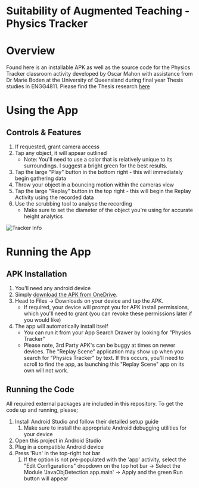# Suitability of Augmented Teaching - Physics Tracker
# Overview
Found here is an installable APK as well as the source code for the 
Physics Tracker classroom activity developed by Oscar Mahon 
with assistance from Dr Marie Boden at the University of Queensland
during final year Thesis studies in ENGG4811.
Please find the Thesis research [here]()

# Using the App
## Controls & Features
1. If requested, grant camera access
2. Tap any object, it will appear outlined
   - Note: You'll need to use a color that is relatively unique to its surroundings. I suggest a bright green for the best results.
3. Tap the large "Play" button in the bottom right - this will immediately begin gathering data
4. Throw your object in a bouncing motion within the cameras view
5. Tap the large "Replay" button in the top right - this will begin the Replay Activity using the recorded data
4. Use the scrubbing tool to analyse the recording
   - Make sure to set the diameter of the object you're using for accurate height analytics

![Tracker Info](https://user-images.githubusercontent.com/89385639/200144223-896b9851-be75-4e0c-b0dd-5868a311b234.png)


# Running the App
## APK Installation
1. You'll need any android device
2. Simply [download the APK from OneDrive](https://1drv.ms/u/s!AnKhMapPVAQZiskjLEIcYGmOXEMFnw?e=q7J602).
3. Head to Files -> Downloads on your device and tap the APK.
   - If required, your device will prompt you for APK install permissions, which you'll need to grant (you can revoke these permissions later if you would like)
4. The app will automatically install itself
   - You can run it from your App Search Drawer by looking for "Physics Tracker"
   - Please note, 3rd Party APK's can be buggy at times on newer devices. 
The "Replay Scene" application may show up when you search for "Physics Tracker" by text. 
If this occurs, you'll need to scroll to find the app, as launching this "Replay Scene" app on its own will not work.

## Running the Code
All required external packages are included in this repository.
To get the code up and running, please;
1. Install Android Studio and follow their detailed setup guide
   1. Make sure to install the appropriate Android debugging utilities for your device
2. Open this project in Android Studio
3. Plug in a compatible Android device
4. Press 'Run' in the top-right hot bar
   1. If the option is not pre-populated with the 'app' activity, select the "Edit Configurations" dropdown on the top hot bar -> Select the Module 'JavaObjDetection.app.main' -> Apply and the green Run button will appear
